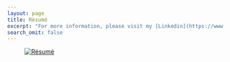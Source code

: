 ```yaml
---
layout: page
title: Résumé
excerpt: "For more information, please visit my [Linkedin](https://www.linkedin.com/in/georgeluong)."
search_omit: false
---
```

<figure>
    <a href="https://app.box.com/s/ea2tig4va66qwoex4tqpyy4frd7z1qqn"><img src="https://app.box.com/shared/static/ea2tig4va66qwoex4tqpyy4frd7z1qqn.png" alt="Résumé"></a>
</figure>

<script>
  (function (w,i,d,g,e,t,s) {w[d] = w[d]||[];t= i.createElement(g);
    t.async=1;t.src=e;s=i.getElementsByTagName(g)[0];s.parentNode.insertBefore(t, s);
  })(window, document, '_gscq','script','//widgets.getsitecontrol.com/114371/script.js');
</script>
